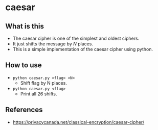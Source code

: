 # caesar

## What is this
- The caesar cipher is one of the simplest and oldest ciphers.
- It just shifts the message by *N* places.
- This is a simple implementation of the caesar cipher using python.

## How to use
- ```python caesar.py <flag> <N>```
  - Shift flag by N places.
- ```python caesar.py <flag>```
  - Print all 26 shifts.

## References
- https://privacycanada.net/classical-encryption/caesar-cipher/
